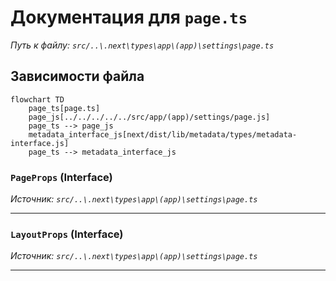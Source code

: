 # Документация для `page.ts`

*Путь к файлу: `src/..\.next\types\app\(app)\settings\page.ts`*

## Зависимости файла

```mermaid
flowchart TD
    page_ts[page.ts]
    page_js[../../../../../src/app/(app)/settings/page.js]
    page_ts --> page_js
    metadata_interface_js[next/dist/lib/metadata/types/metadata-interface.js]
    page_ts --> metadata_interface_js
```

### `PageProps` (Interface)

*Источник: `src/..\.next\types\app\(app)\settings\page.ts`*

---
### `LayoutProps` (Interface)

*Источник: `src/..\.next\types\app\(app)\settings\page.ts`*

---
